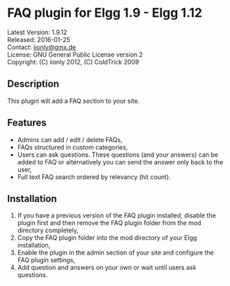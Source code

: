FAQ plugin for Elgg 1.9 - Elgg 1.12
===================================

Latest Version: 1.9.12  
Released: 2016-01-25  
Contact: iionly@gmx.de  
License: GNU General Public License version 2  
Copyright: (C) iionly 2012, (C) ColdTrick 2009


Description
-----------

This plugin will add a FAQ section to your site.


Features
--------

- Admins can add / edit / delete FAQs,
- FAQs structured in custom categories,
- Users can ask questions. These questions (and your answers) can be added to FAQ or alternatively you can send the answer only back to the user,
- Full text FAQ search ordered by relevancy (hit count).


Installation
------------

1. If you have a previous version of the FAQ plugin installed, disable the plugin first and then remove the FAQ plugin folder from the mod directory completely,
2. Copy the FAQ plugin folder into the mod directory of your Elgg installation,
3. Enable the plugin in the admin section of your site and configure the FAQ plugin settings,
4. Add question and answers on your own or wait until users ask questions.

